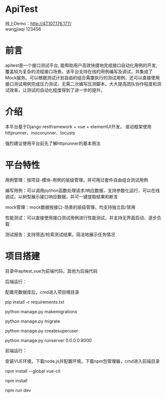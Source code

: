 # ApiTest

线上Demo：http://47.107.176.177/      
wangjiaqi     123456

# 前言
apitest是一个接口测试平台, 能帮助用户高效快捷地完成接口自动化用例的开发, 覆盖较为复杂的流程接口场景。该平台支持在线的用例编写及调试，并集成了Mock服务。可以根据测试计划自由的组合需要执行的测试用例，还可以直接使用接口测试用例完成压力测试，无需二次编写压测脚本。大大提高团队协作程度和测试效率，让测试的自动化程度得到了进一步的提升。

# 介绍
本平台基于Django restframework  + vue +  elementUI开发， 驱动框架使用httprunner、mocorunner、locusts

强烈建议使用平台前先了解httprunner的基本用法

# 平台特性
用例管理：按项目-模块-用例的层级管理，并可用过套件自由组合测试用例

编写用例：可以调用python函数处理请求/响应数据，支持参数化运行，可以在线调试，以树型展示接口响应数据，并可一键提取结果和断言

mock管理：mock数据按接口-场景的层级管理，均支持独立启/禁用

性能测试：可以直接使用接口测试用例进行性能测试，并支持无界面启动、逐步负载

测试报告：支持筛选/检索测试结果，简洁地展示任务情况

# 项目搭建
目录中apitest_vue为前端代码，其他为后端代码

后端运行：

配置完数据库后，cmd进入项目根目录

pip install -r requirements.txt

python manage.py makemigrations

python manage.py migrate 

python manage.py createsuperuser

python manage.py runserver 0.0.0.0:8000

前端运行：

安装VUE环境，下载node.js并配置环境，下载npm包管理器，cmd进入前端目录

npm install --global vue-cli

npm install

npm run dev

